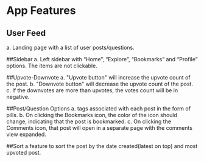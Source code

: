 # App Features


## User Feed
a. Landing page with a list of user posts/questions.

##Sidebar
a. Left sidebar with “Home”, “Explore”, “Bookmarks” and “Profile” options. The items are not clickable.

##Upvote-Downvote
a. "Upvote button" will increase the upvote count of the post.
b. "Downvote button" will decrease the upvote count of the post.
c. If the downvotes are more than upvotes, the votes count will be in negative.

##Post/Question Options
a. tags associated with each post in the form of pills.
b. On clicking the Bookmarks icon, the color of the icon should change, indicating that the post is bookmarked.
c. On clicking the Comments icon, that post will open in a separate page with the comments view expanded.

##Sort
a.feature to sort the post by the date created(latest on top) and most upvoted post.



